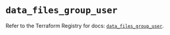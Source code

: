 # `data_files_group_user`

Refer to the Terraform Registry for docs: [`data_files_group_user`](https://registry.terraform.io/providers/files-com/files/0.1.365/docs/data-sources/group_user).
